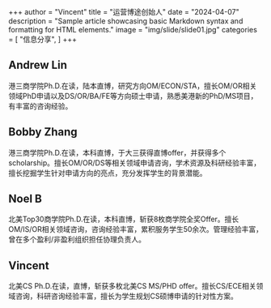 +++
author = "Vincent"
title = "运营博途创始人"
date = "2024-04-07"
description = "Sample article showcasing basic Markdown syntax and formatting for HTML elements."
image = "img/slide/slide01.jpg"
categories = [
    "信息分享",
]
+++
## Andrew Lin
港三商学院Ph.D.在读，陆本直博，研究方向OM/ECON/STA，擅长OM/OR相关领域PhD申请以及DS/OR/BA/FE等方向硕士申请，熟悉美港新的PhD/MS项目，有丰富的咨询经验。
## Bobby Zhang
港三商学院Ph.D.在读，本科直博，于大三获得直博offer，并获得多个scholarship。擅长OM/OR/DS等相关领域申请咨询，学术资源及科研经验丰富，擅长挖掘学生针对申请方向的亮点，充分发挥学生的背景潜能。
## Noel B
北美Top30商学院Ph.D.在读，本科直博，斩获8枚商学院全奖Offer。擅长OM/IS/OR相关领域咨询，咨询经验丰富，累积服务学生50余次。管理经验丰富，曾在多个盈利/非盈利组织担任协理负责人。
## Vincent 
北美CS Ph.D.在读，直博，斩获多枚北美CS MS/PHD offer。擅长CS/ECE相关领域咨询，科研咨询经验丰富，擅长为学生规划CS硕博申请的针对性方案。




